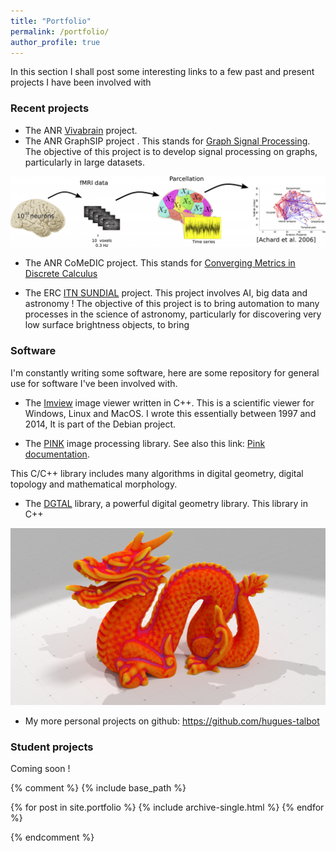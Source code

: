 ```yaml
---
title: "Portfolio"
permalink: /portfolio/
author_profile: true
---
```


In this section I shall post some interesting links to a few past and
present projects I have been involved with

### Recent projects

* The ANR [Vivabrain](http://icube-vivabrain.unistra.fr/index.php/Home) project.
* The ANR GraphSIP project . This stands for
[Graph Signal Processing](https://graphsip.greyc.fr). The objective of
this project is to develop signal processing on graphs, particularly
in large datasets.

![A complex graph derived from neural data](/files/portfolio/NeuroimagingGraph.png)

* The ANR CoMeDIC project. This stands for
[Converging Metrics in Discrete Calculus](https://www.lama.univ-smb.fr/comedic/)

* The ERC [ITN SUNDIAL](https://www.astro.rug.nl/~sundial/)
  project. This project involves AI, big data and astronomy ! The
  objective of this project is to bring automation to many processes
  in the science of astronomy, particularly for discovering very low
  surface brightness objects, to bring 

### Software

I'm constantly writing some software, here are some repository for
general use for software I've been involved with.

* The [Imview](https://sourceforge.net/projects/imview/) image
  viewer written in C++. This is a scientific viewer for Windows, Linux and MacOS. I
  wrote this essentially between 1997 and 2014, It is part of the
  Debian project. 

* The [PINK](http://ibipio.hu/joomla/) image processing library. See also this
  link:
  [Pink documentation](https://perso.esiee.fr/~coupriem/Pink/doc/html/index.html).

This C/C++ library includes many algorithms in digital geometry, digital
topology and mathematical morphology.

* The [DGTAL](https://dgtal.org/) library, a powerful digital geometry
  library. This library in C++ 

![Mean curvature on the "dragon" shape](/files/portfolio/dragon512.png)

* My more personal projects on github:
https://github.com/hugues-talbot

### Student projects

Coming soon !

{% comment %}
{% include base_path %}


{% for post in site.portfolio %}
  {% include archive-single.html %}
{% endfor %}

{% endcomment %}

